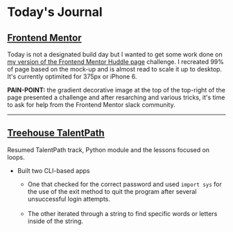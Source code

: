 # Today's Journal

## [Frontend Mentor](https://www.frontendmentor.io/challenges)
Today is not a designated build day but I wanted to get some work done on [my version of the Frontend Mentor Huddle page](https://bviengineer.github.io/frontendmentor.io-huddle-landing-page/index.html) challenge. I recreated 99% of page based on the mock-up and is almost read to scale it up to desktop. It's currently optimited for 375px or iPhone 6.

**PAIN-POINT:** the gradient decorative image at the top of the top-right of the page presented a challenge and after resarching and various tricks, it's time to ask for help from the Frontend Mentor slack community. 
<hr>

## [Treehouse TalentPath]()
Resumed TalentPath track, Python module and the lessons focused on loops. 
* Built two CLI-based apps
  * One that checked for the correct password and used `import sys` for the use of the exit method to quit the program after several unsuccessful login attempts.
  <br>

  * The other iterated through a string to find specific words or letters inside of the string.